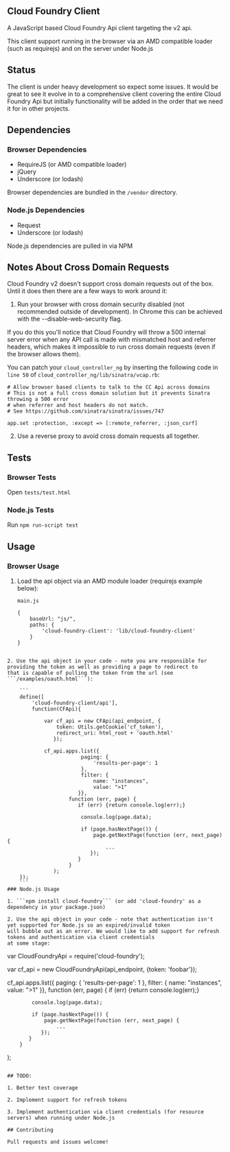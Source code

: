 ## Cloud Foundry Client

A JavaScript based Cloud Foundry Api client targeting the v2 api.

This client support running in the browser via an AMD compatible loader (such as requirejs) and on the server under Node.js

## Status

The client is under heavy development so expect some issues. It would be great to see it evolve in to a comprehensive client
covering the entire Cloud Foundry Api but initially functionality will be added in the order that we need it for in other projects.

## Dependencies

### Browser Dependencies

* RequireJS (or AMD compatible loader)
* jQuery
* Underscore (or lodash)

Browser dependencies are bundled in the ```/vendor``` directory.

### Node.js Dependencies

* Request
* Underscore (or lodash)

Node.js dependencies are pulled in via NPM

## Notes About Cross Domain Requests

Cloud Foundry v2 doesn't support cross domain requests out of the box. Until it does then there are a few ways to work
around it:

 1. Run your browser with cross domain security disabled (not recommended outside of development). In Chrome this can be
 achieved with the --disable-web-security flag.

  If you do this you'll notice that Cloud Foundry will throw a 500 internal server error when any API call is made with
  mismatched host and referrer headers, which makes it impossible to run cross domain requests (even if the browser
  allows them).

  You can patch your ```cloud_controller_ng``` by inserting the following code in ```line 50``` of ```cloud_controller_ng/lib/sinatra/vcap.rb```:

  ```
  # Allow browser based clients to talk to the CC Api across domains
  # This is not a full cross domain solution but it prevents Sinatra throwing a 500 error
  # when referrer and host headers do not match.
  # See https://github.com/sinatra/sinatra/issues/747

  app.set :protection, :except => [:remote_referrer, :json_csrf]
  
  ```

2. Use a reverse proxy to avoid cross domain requests all together.

## Tests

### Browser Tests

Open ```tests/test.html```

### Node.js Tests

Run ```npm run-script test```

## Usage

### Browser Usage

1. Load the api object via an AMD module loader (requirejs example below):
    ```
    main.js

    {
        baseUrl: "js/",
        paths: {
            'cloud-foundry-client': 'lib/cloud-foundry-client'
        }
    }
```

2. Use the api object in your code - note you are responsible for providing the token as well as providing a page to redirect to
that is capable of pulling the token from the url (see ```/examples/oauth.html```): 

    ```
    define([
        'cloud-foundry-client/api'],
        function(CFApi){

            var cf_api = new CFApi(api_endpoint, {
                token: Utils.getCookie('cf_token'),
                redirect_uri: html_root + 'oauth.html'
               });

            cf_api.apps.list({
                        paging: {
                            'results-per-page': 1
                        },
                        filter: {
                            name: "instances",
                            value: ">1"
                       }},
                    function (err, page) {
                       if (err) {return console.log(err);}

                        console.log(page.data);

                        if (page.hasNextPage()) {
                            page.getNextPage(function (err, next_page) {
                                ...
                           });
                       }
                    }
               );
    });
    ```
### Node.js Usage

1. ```npm install cloud-foundry``` (or add 'cloud-foundry' as a dependency in your package.json)

2. Use the api object in your code - note that authentication isn't yet supported for Node.js so an expired/invalid token
will bubble out as an error. We would like to add support for refresh tokens and authentication via client credentials
at some stage:

 ```
 var CloudFoundryApi = require('cloud-foundry');

 var cf_api = new CloudFoundryApi(api_endpoint, {token: 'foobar'});

 cf_api.apps.list({
            paging: {
                'results-per-page': 1
            },
            filter: {
                name: "instances",
                value: ">1"
           }},
        function (err, page) {
           if (err) {return console.log(err);}

            console.log(page.data);

            if (page.hasNextPage()) {
                page.getNextPage(function (err, next_page) {
                    ...
               });
           }
        }
   );

 ```

## TODO:

1. Better test coverage

2. Implement support for refresh tokens

3. Implement authentication via client credentials (for resource servers) when running under Node.js

## Contributing

Pull requests and issues welcome!